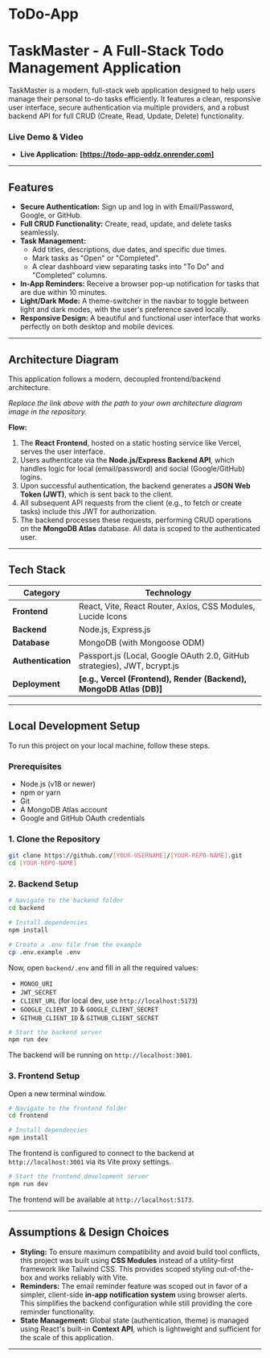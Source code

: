 # ToDo-App

# TaskMaster - A Full-Stack Todo Management Application

TaskMaster is a modern, full-stack web application designed to help users manage their personal to-do tasks efficiently. It features a clean, responsive user interface, secure authentication via multiple providers, and a robust backend API for full CRUD (Create, Read, Update, Delete) functionality.

### Live Demo & Video
- **Live Application:** **[https://todo-app-oddz.onrender.com]**

---

## Features

- **Secure Authentication:** Sign up and log in with Email/Password, Google, or GitHub.
- **Full CRUD Functionality:** Create, read, update, and delete tasks seamlessly.
- **Task Management:**
  - Add titles, descriptions, due dates, and specific due times.
  - Mark tasks as "Open" or "Completed".
  - A clear dashboard view separating tasks into "To Do" and "Completed" columns.
- **In-App Reminders:** Receive a browser pop-up notification for tasks that are due within 10 minutes.
- **Light/Dark Mode:** A theme-switcher in the navbar to toggle between light and dark modes, with the user's preference saved locally.
- **Responsive Design:** A beautiful and functional user interface that works perfectly on both desktop and mobile devices.

---

## Architecture Diagram

This application follows a modern, decoupled frontend/backend architecture.


*Replace the link above with the path to your own architecture diagram image in the repository.*

**Flow:**
1.  The **React Frontend**, hosted on a static hosting service like Vercel, serves the user interface.
2.  Users authenticate via the **Node.js/Express Backend API**, which handles logic for local (email/password) and social (Google/GitHub) logins.
3.  Upon successful authentication, the backend generates a **JSON Web Token (JWT)**, which is sent back to the client.
4.  All subsequent API requests from the client (e.g., to fetch or create tasks) include this JWT for authorization.
5.  The backend processes these requests, performing CRUD operations on the **MongoDB Atlas** database. All data is scoped to the authenticated user.

---

## Tech Stack

| Category      | Technology                                                              |
|---------------|-------------------------------------------------------------------------|
| **Frontend**  | React, Vite, React Router, Axios, CSS Modules, Lucide Icons             |
| **Backend**   | Node.js, Express.js                                                     |
| **Database**  | MongoDB (with Mongoose ODM)                                             |
| **Authentication** | Passport.js (Local, Google OAuth 2.0, GitHub strategies), JWT, bcrypt.js |
| **Deployment** | **[e.g., Vercel (Frontend), Render (Backend), MongoDB Atlas (DB)]**     |

---

## Local Development Setup

To run this project on your local machine, follow these steps.

### Prerequisites
- Node.js (v18 or newer)
- npm or yarn
- Git
- A MongoDB Atlas account
- Google and GitHub OAuth credentials

### 1. Clone the Repository
```bash
git clone https://github.com/[YOUR-USERNAME]/[YOUR-REPO-NAME].git
cd [YOUR-REPO-NAME]
```

### 2. Backend Setup
```bash
# Navigate to the backend folder
cd backend

# Install dependencies
npm install

# Create a .env file from the example
cp .env.example .env
```
Now, open `backend/.env` and fill in all the required values:
- `MONGO_URI`
- `JWT_SECRET`
- `CLIENT_URL` (for local dev, use `http://localhost:5173`)
- `GOOGLE_CLIENT_ID` & `GOOGLE_CLIENT_SECRET`
- `GITHUB_CLIENT_ID` & `GITHUB_CLIENT_SECRET`

```bash
# Start the backend server
npm run dev
```
The backend will be running on `http://localhost:3001`.

### 3. Frontend Setup
Open a new terminal window.
```bash
# Navigate to the frontend folder
cd frontend

# Install dependencies
npm install
```
The frontend is configured to connect to the backend at `http://localhost:3001` via its Vite proxy settings.

```bash
# Start the frontend development server
npm run dev
```
The frontend will be available at `http://localhost:5173`.

---

## Assumptions & Design Choices

- **Styling:** To ensure maximum compatibility and avoid build tool conflicts, this project was built using **CSS Modules** instead of a utility-first framework like Tailwind CSS. This provides scoped styling out-of-the-box and works reliably with Vite.
- **Reminders:** The email reminder feature was scoped out in favor of a simpler, client-side **in-app notification system** using browser alerts. This simplifies the backend configuration while still providing the core reminder functionality.
- **State Management:** Global state (authentication, theme) is managed using React's built-in **Context API**, which is lightweight and sufficient for the scale of this application.

---
